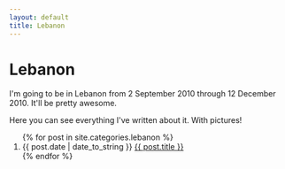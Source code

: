 ```yaml
---
layout: default
title: Lebanon
---
```


<h1 id="archive">Lebanon</h1>

I'm going to be in Lebanon from 2 September 2010 through 12 December 2010. It'll be pretty awesome.

Here you can see everything I've written about it. With pictures!

<ol class="archive">
    {% for post in site.categories.lebanon %}
    <li>
        <span class="date">{{ post.date | date_to_string }}</span>
        <a href="{{ post.url }}">{{ post.title }}</a>
    </li>
    {% endfor %}
</ol>
